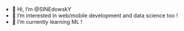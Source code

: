 - 👋 Hi, I’m @SINEdowskY
- 👀 I’m interested in web/mobile development and data science too !
- 🌱 I’m currently learning ML !
<!---
SINEdowskY/SINEdowskY is a ✨ special ✨ repository because its `README.md` (this file) appears on your GitHub profile.
You can click the Preview link to take a look at your changes.
--->

